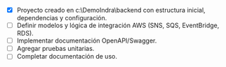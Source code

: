 - [x] Proyecto creado en c:\DemoIndra\backend con estructura inicial, dependencias y configuración.
- [ ] Definir modelos y lógica de integración AWS (SNS, SQS, EventBridge, RDS).
- [ ] Implementar documentación OpenAPI/Swagger.
- [ ] Agregar pruebas unitarias.
- [ ] Completar documentación de uso.
